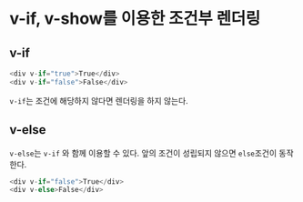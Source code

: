 # v-if, v-show를 이용한 조건부 렌더링
## v-if
``` javascript
<div v-if="true">True</div>
<div v-if="false">False</div>
```

`v-if`는 조건에 해당하지 않다면 렌더링을 하지 않는다.
## v-else
`v-else`는 `v-if` 와 함께 이용할 수 있다. 앞의 조건이 성립되지 않으면 `else`조건이 동작한다.
``` javascript
<div v-if="false">True</div>
<div v-else>False</div>
```